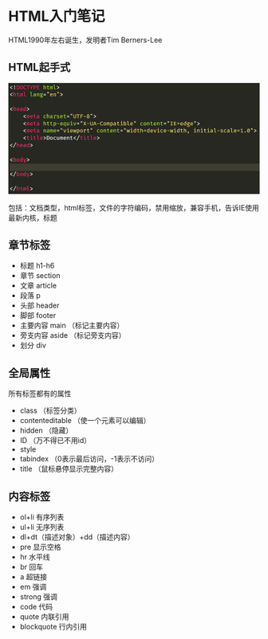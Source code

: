 # HTML入门笔记

HTML1990年左右诞生，发明者Tim Berners-Lee

## HTML起手式

![1663773281357](img\1663773281357.png)

包括：文档类型，html标签，文件的字符编码，禁用缩放，兼容手机，告诉IE使用最新内核，标题

## 章节标签

- 标题 h1-h6
- 章节 section
- 文章 article
- 段落 p
- 头部 header
- 脚部 footer
- 主要内容 main （标记主要内容）
- 旁支内容 aside （标记旁支内容）
- 划分 div

## 全局属性

所有标签都有的属性

- class （标签分类）
- contenteditable （使一个元素可以编辑）
- hidden （隐藏）
- ID （万不得已不用id）
- style
- tabindex （0表示最后访问，-1表示不访问）
- title （鼠标悬停显示完整内容）

## 内容标签

- ol+li 有序列表
- ul+li 无序列表
- dl+dt（描述对象）+dd（描述内容） 
- pre 显示空格
- hr 水平线
- br 回车
- a 超链接
- em 强调
- strong 强调
- code 代码
- quote 内联引用
- blockquote 行内引用
